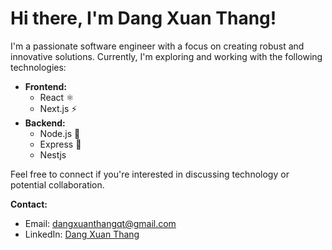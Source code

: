 # Hi there, I'm Dang Xuan Thang!

I'm a passionate software engineer with a focus on creating robust and innovative solutions. Currently, I'm exploring and working with the following technologies:

- **Frontend:**
  - React ⚛️  
  - Next.js ⚡ 
- **Backend:**
  - Node.js 🌲  
  - Express 🚂
  - Nestjs


Feel free to connect if you're interested in discussing technology or potential collaboration.

**Contact:**
- Email: dangxuanthangqt@gmail.com
- LinkedIn: [Dang Xuan Thang](https://www.linkedin.com/in/%C4%91%E1%BA%B7ng-xu%C3%A2n-th%E1%BA%AFng-9321251b0)
